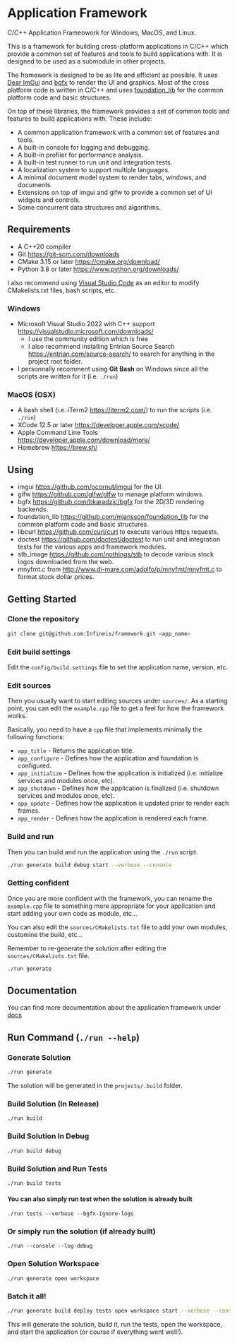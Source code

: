 Application Framework
=====================

C/C++ Application Frameowork for Windows, MacOS, and Linux.

This is a framework for building cross-platform applications in C/C++ which provide a common set of features and tools to build applications with. It is designed to be used as a submodule in other projects.

The framework is designed to be as lite and efficient as possible. It uses [Dear ImGui](https://github.com/ocornut/imgui) and [bgfx](https://github.com/bkaradzic/bgfx) to render the UI and graphics. Most of the cross platform code is written in C/C++ and uses [foundation_lib](https://github.com/mjansson/foundation_lib) for the common platform code and basic structures.

On top of these libraries, the framework provides a set of common tools and features to build applications with. These include:
* A common application framework with a common set of features and tools.
* A built-in console for logging and debugging.
* A built-in profiler for performance analysis.
* A built-in test runner to run unit and integration tests.
* A localization system to support multiple languages.
* A minimal document model system to render tabs, windows, and documents.
* Extensions on top of imgui and glfw to provide a common set of UI widgets and controls.
* Some concurrent data structures and algorithms.

## Requirements

- A C++20 compiler
- Git <https://git-scm.com/downloads>
- CMake 3.15 or later <https://cmake.org/download/>
- Python 3.8 or later <https://www.python.org/downloads/>

I also recommend using [Visual Studio Code](https://code.visualstudio.com/download) as an editor to modify CMakelists.txt files, bash scripts, etc.

### Windows

- Microsoft Visual Studio 2022 with C++ support <https://visualstudio.microsoft.com/downloads/>
    - I use the community edition which is free
    - I also recommend installing Entrian Source Search <https://entrian.com/source-search/> to search for anything in the project root folder.
- I personnally recomment using **Git Bash** on Windows since all the scripts are written for it (i.e. `./run`)

### MacOS (OSX)

- A bash shell (i.e. iTerm2 <https://iterm2.com/>) to run the scripts (i.e. `./run`)
- XCode 12.5 or later <https://developer.apple.com/xcode/>
- Apple Command Line Tools <https://developer.apple.com/download/more/>
- Homebrew <https://brew.sh/>

## Using

- imgui <https://github.com/ocornut/imgui> for the UI.
- glfw <https://github.com/glfw/glfw> to manage platform windows.
- bgfx <https://github.com/bkaradzic/bgfx> for the 2D/3D rendering backends.
- foundation_lib <https://github.com/mjansson/foundation_lib> for the common platform code and basic structures.
- libcurl <https://github.com/curl/curl> to execute various https requests.
- doctest <https://github.com/doctest/doctest> to run unit and integration tests for the various apps and framework modules.
- stb_image <https://github.com/nothings/stb> to decode various stock logos downloaded from the web.
- mnyfmt.c from <http://www.di-mare.com/adolfo/p/mnyfmt/mnyfmt.c> to format stock dollar prices.

## Getting Started

### Clone the repository

```bash
git clone git@github.com:Infineis/framework.git <app_name>
```

### Edit build settings

Edit the `config/build.settings` file to set the application name, version, etc.

### Edit sources

Then you usually want to start editing sources under `sources/`. As a starting point, you can edit the `example.cpp` file to get a feel for how the framework works.

Basically, you need to have a `cpp` file that implements minimally the following functions:
- `app_title` - Returns the application title.
- `app_configure` - Defines how the application and foundation is configured.
- `app_initialize` - Defines how the application is initialized (i.e. initialize services and modules once, etc).
- `app_shutdown` - Defines how the application is finalized (i.e. shutdown services and modules once, etc).
- `app_update` - Defines how the application is updated prior to render each frames.
- `app_render` - Defines how the application is rendered each frame.

### Build and run

Then you can build and run the application using the `./run` script.

```bash
./run generate build debug start --verbose --console
```

### Getting confident

Once you are more confident with the framework, you can rename the `example.cpp` file to something more appropriate for your application and start adding your own code as module, etc...

You can also edit the `sources/CMakelists.txt` file to add your own modules, customine the build, etc...

Remember to re-generate the solution after editing the `sources/CMakelists.txt` file.

```bash
./run generate
```

## Documentation

You can find more documentation about the application framework under [docs](docs/README.md)

## Run Command (`./run --help`)

### Generate Solution

```bash
./run generate
```

The solution will be generated in the `projects/.build` folder.

### Build Solution (In Release)

```
./run build
```

### Build Solution In Debug

```
./run build debug
```

### Build Solution and Run Tests

```
./run build tests
```

#### You can also simply run test when the solution is already built

```
./run tests --verbose --bgfx-ignore-logs
```

### Or simply run the solution (if already built)

```
./run --console --log-debug
```

### Open Solution Workspace

```
./run generate open workspace
```

### Batch it all!

```bash
./run generate build deploy tests open workspace start --verbose --console
```

This will generate the solution, build it, run the tests, open the workspace, and start the application (or course if everything went well!).
